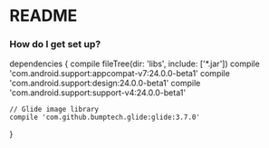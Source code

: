 # README #



### How do I get set up? ###
  dependencies {
    compile fileTree(dir: 'libs', include: ['*.jar'])
    compile 'com.android.support:appcompat-v7:24.0.0-beta1'
    compile 'com.android.support:design:24.0.0-beta1'
    compile 'com.android.support:support-v4:24.0.0-beta1'

    // Glide image library
    compile 'com.github.bumptech.glide:glide:3.7.0'
 }


